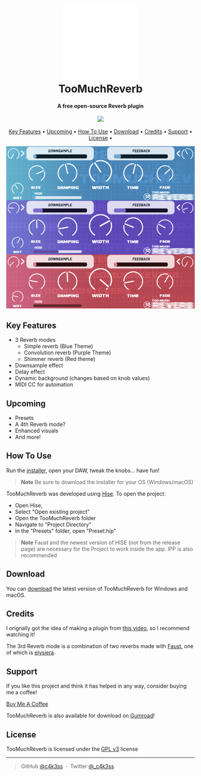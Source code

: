 <h1 align="center">
  <br>
  <a href="https://github.com/c4k3ss/TooMuchReverb"><img src="https://raw.githubusercontent.com/c4k3ss/TooMuchReverb/refs/heads/main/Images/HQLogo.png" alt="TooMuchReverb" width="200"></a>
  <br>
  TooMuchReverb
  <br>
</h1>

<h4 align="center">A free open-source Reverb plugin</h4>

<p align="center">
  <a href="https://saythanks.io/to/c4k3ss">
      <img src="https://img.shields.io/badge/SayThanks.io-%E2%98%BC-1EAEDB.svg">
  </a>
</p>

<p align="center">
  <a href="#key-features">Key Features</a> •
  <a href="#upcoming">Upcoming</a> •
  <a href="#how-to-use">How To Use</a> •
  <a href="#download">Download</a> •
  <a href="#credits">Credits</a> •
  <a href="#support">Support</a> •
  <a href="#license">License</a> •
</p>

<p align="center"><img src="https://raw.githubusercontent.com/c4k3ss/TooMuchReverb/refs/heads/main/Images/Plugin.png"></p>

## Key Features


* 3 Reverb modes
  * Simple reverb (Blue Theme)
  * Convolution reverb (Purple Theme)
  * Shimmer reverb (Red theme)
* Downsample effect
* Delay effect
* Dynamic background (changes based on knob values)
* MIDI CC for automation

## Upcoming


* Presets
* A 4th Reverb mode?
* Enhanced visuals
* And more!


## How To Use

Run the [installer](https://github.com/c4k3ss/TooMuchReverb/releases), open your DAW, tweak the knobs... have fun!

> **Note**
> Be sure to download the installer for your OS (Windows/macOS)

TooMuchReverb was developed using [Hise](https://hise.dev/). 
To open the project:

* Open Hise,
* Select "Open existing project"
* Open the TooMuchReverb folder
* Navigate to "Project Directory"
* In the "Presets" folder, open "Preset.hip"

> **Note**
> Faust and the newest version of HISE (not from the release page) are necessary for the Project to work inside the app. IPP is also recommended

## Download

You can [download](https://github.com/c4k3ss/TooMuchReverb/releases) the latest version of TooMuchReverb for Windows and macOS.

## Credits

I orignally got the idea of making a plugin from [this video](https://www.youtube.com/watch?v=DrnGI6ce8fY), so I recommend watching it!

The 3rd Reverb mode is a combination of two reverbs made with [Faust](https://faust.grame.fr/), one of which is [elysiera](https://github.com/azur1s/elysiera?tab=readme-ov-file).

## Support

If you like this project and think it has helped in any way, consider buying me a coffee!

[Buy Me A Coffee](https://otwayprod.gumroad.com/coffee)

TooMuchReverb is also available for download on [Gumroad](https://otwayprod.gumroad.com/l/TooMuchReverb)!

## License

TooMuchReverb is licensed under the [GPL v3](https://www.gnu.org/licenses/gpl-3.0.en.html) license

---
> GitHub [@c4k3ss](https://github.com/c4k3ss) &nbsp;&middot;&nbsp;
> Twitter [@_c4k3ss](https://x.com/_c4k3ss)

